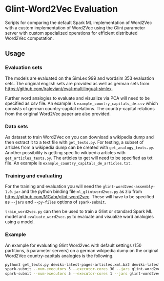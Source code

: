 # Glint-Word2Vec Evaluation

Scripts for comparing the default Spark ML implementation of Word2Vec with a custom 
implementation of Word2Vec using the Glint parameter server with custom specialized 
operations for efficient distributed Word2Vec computation.

## Usage

### Evaluation sets

The models are evaluated on the SimLex 999 and wordsim 353 evaluation sets.
The original english sets are provided as well as german sets from 
https://github.com/iraleviant/eval-multilingual-simlex.

Further word analogies to evaluate and visualize via PCA will need to be specified as csv file. 
An example is ``example_country_capitals_de.csv`` which consists of german country-capital 
relations. The country-capital relations from the original Word2Vec paper are also provided.

### Data sets

As dataset to train Word2Vec on you can download a wikipedia dump and then extract it 
to a text file with ``get_texts.py``. For testing, a subset of articles from a wikipedia 
dump can be created with ``get_analogy_texts.py``. Another possibility is getting 
specific wikipedia articles with ``get_articles_texts.py``. The articles to get will need
to be specified as txt file. An example is ``example_country_capitals_de_articles.txt``.

### Training and evaluating

For the training and evaluation you will need the ``glint-word2vec-assembly-1.0.jar`` 
and the python binding file ``ml_glintword2vec.py`` as zip from 
https://github.com/MGabr/glint-word2vec. These will have to be specified as ``--jars`` 
and ``--py-files`` options of ``spark-submit``.

``train_word2vec.py`` can then be used to train a Glint or standard Spark ML model and 
``evaluate_word2vec.py`` to evaluate and visualize word analogies using a model.

### Example

An example for evaluating Glint Word2vec with default settings (150 partitions, 5 parameter servers)
on a german wikipedia dump on the original Word2Vec country-capitals analogies is the following.

```bash
python3 get_texts.py dewiki-latest-pages-articles.xml.bz2 dewiki-latest-pages-articles.txt
spark-submit --num-executors 5 --executor-cores 30 --jars glint-word2vec-assembly-1.0.jar --py-files ml_glintword2vec.zip train_word2vec.py dewiki-latest-pages-articles.txt dewiki-latest-pages-articles.model glint
spark-submit --num-executors 5 --executor-cores 1 --jars glint-word2vec-assembly-1.0.jar --py-files ml_glintword2vec.zip evaluate_word2vec.py evaluation/country_capitals_de.csv de dewiki-latest-pages-articles.model glint country_capitals_de.png
```
